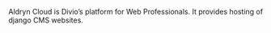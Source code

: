 Aldryn Cloud is Divio’s platform for Web Professionals. It provides hosting of
django CMS websites.
